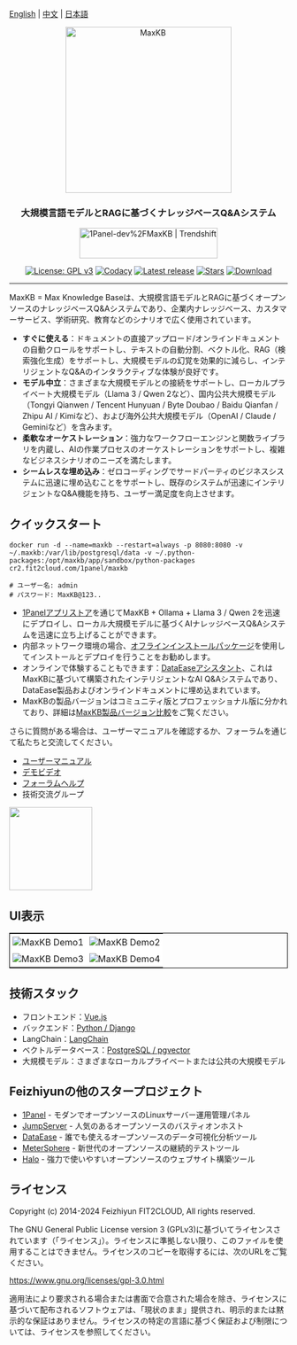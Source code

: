 [English](README_EN.md) | [中文](README.md) | [日本語](README_JP.md)

<p align="center"><img src= "https://github.com/1Panel-dev/maxkb/assets/52996290/c0694996-0eed-40d8-b369-322bf2a380bf" alt="MaxKB" width="300" /></p>
<h3 align="center">大規模言語モデルとRAGに基づくナレッジベースQ&Aシステム</h3>
<p align="center"><a href="https://trendshift.io/repositories/9113" target="_blank"><img src="https://trendshift.io/api/badge/repositories/9113" alt="1Panel-dev%2FMaxKB | Trendshift" style="width: 250px; height: 55px;" width="250" height="55"/></a></p>
<p align="center">
  <a href="https://www.gnu.org/licenses/gpl-3.0.html#license-text"><img src="https://img.shields.io/github/license/1Panel-dev/maxkb?color=%231890FF" alt="License: GPL v3"></a>
  <a href="https://app.codacy.com/gh/1Panel-dev/maxkb?utm_source=github.com&utm_medium=referral&utm_content=1Panel-dev/maxkb&utm_campaign=Badge_Grade_Dashboard"><img src="https://app.codacy.com/project/badge/Grade/da67574fd82b473992781d1386b937ef" alt="Codacy"></a>
  <a href="https://github.com/1Panel-dev/maxkb/releases/latest"><img src="https://img.shields.io/github/v/release/1Panel-dev/maxkb" alt="Latest release"></a>
  <a href="https://github.com/1Panel-dev/maxkb"><img src="https://img.shields.io/github/stars/1Panel-dev/maxkb?color=%231890FF&style=flat-square" alt="Stars"></a>    
  <a href="https://hub.docker.com/r/1panel/maxkb"><img src="https://img.shields.io/docker/pulls/1panel/maxkb?label=downloads" alt="Download"></a>  
</p>
<hr/>

MaxKB = Max Knowledge Baseは、大規模言語モデルとRAGに基づくオープンソースのナレッジベースQ&Aシステムであり、企業内ナレッジベース、カスタマーサービス、学術研究、教育などのシナリオで広く使用されています。

- **すぐに使える**：ドキュメントの直接アップロード/オンラインドキュメントの自動クロールをサポートし、テキストの自動分割、ベクトル化、RAG（検索強化生成）をサポートし、大規模モデルの幻覚を効果的に減らし、インテリジェントなQ&Aのインタラクティブな体験が良好です。
- **モデル中立**：さまざまな大規模モデルとの接続をサポートし、ローカルプライベート大規模モデル（Llama 3 / Qwen 2など）、国内公共大規模モデル（Tongyi Qianwen / Tencent Hunyuan / Byte Doubao / Baidu Qianfan / Zhipu AI / Kimiなど）、および海外公共大規模モデル（OpenAI / Claude / Geminiなど）を含みます。
- **柔軟なオーケストレーション**：強力なワークフローエンジンと関数ライブラリを内蔵し、AIの作業プロセスのオーケストレーションをサポートし、複雑なビジネスシナリオのニーズを満たします。
- **シームレスな埋め込み**：ゼロコーディングでサードパーティのビジネスシステムに迅速に埋め込むことをサポートし、既存のシステムが迅速にインテリジェントなQ&A機能を持ち、ユーザー満足度を向上させます。

## クイックスタート

```
docker run -d --name=maxkb --restart=always -p 8080:8080 -v ~/.maxkb:/var/lib/postgresql/data -v ~/.python-packages:/opt/maxkb/app/sandbox/python-packages cr2.fit2cloud.com/1panel/maxkb

# ユーザー名: admin
# パスワード: MaxKB@123..
```

- [1Panelアプリストア](https://apps.fit2cloud.com/1panel)を通じてMaxKB + Ollama + Llama 3 / Qwen 2を迅速にデプロイし、ローカル大規模モデルに基づくAIナレッジベースQ&Aシステムを迅速に立ち上げることができます。
- 内部ネットワーク環境の場合、[オフラインインストールパッケージ](https://community.fit2cloud.com/#/products/maxkb/downloads)を使用してインストールとデプロイを行うことをお勧めします。
- オンラインで体験することもできます：[DataEaseアシスタント](https://dataease.io/docs/v2/)、これはMaxKBに基づいて構築されたインテリジェントなAI Q&Aシステムであり、DataEase製品およびオンラインドキュメントに埋め込まれています。
- MaxKBの製品バージョンはコミュニティ版とプロフェッショナル版に分かれており、詳細は[MaxKB製品バージョン比較](https://maxkb.cn/pricing.html)をご覧ください。

さらに質問がある場合は、ユーザーマニュアルを確認するか、フォーラムを通じて私たちと交流してください。

- [ユーザーマニュアル](https://maxkb.cn/docs/)
- [デモビデオ](https://www.bilibili.com/video/BV1BE421M7YM/)
- [フォーラムヘルプ](https://bbs.fit2cloud.com/c/mk/11)
- 技術交流グループ

<image height="150px" width="150px" src="https://github.com/1Panel-dev/MaxKB/assets/52996290/a083d214-02be-4178-a1db-4f428124153a"/>

## UI表示

<table style="border-collapse: collapse; border: 1px solid black;">
  <tr>
    <td style="padding: 5px;background-color:#fff;"><img src= "https://github.com/1Panel-dev/MaxKB/assets/52996290/d87395fa-a8d7-401c-82bf-c6e475d10ae9" alt="MaxKB Demo1"   /></td>
    <td style="padding: 5px;background-color:#fff;"><img src= "https://github.com/1Panel-dev/MaxKB/assets/52996290/47c35ee4-3a3b-4bd4-9f4f-ee20788b2b9a" alt="MaxKB Demo2"   /></td>
  </tr>
  <tr>
    <td style="padding: 5px;background-color:#fff;"><img src= "https://github.com/user-attachments/assets/9a1043cb-fa62-4f71-b9a3-0b46fa59a70e" alt="MaxKB Demo3"   /></td>
    <td style="padding: 5px;background-color:#fff;"><img src= "https://github.com/user-attachments/assets/3407ce9a-779c-4eb4-858e-9441a2ddc664" alt="MaxKB Demo4"   /></td>
  </tr>
</table>

## 技術スタック

- フロントエンド：[Vue.js](https://cn.vuejs.org/)
- バックエンド：[Python / Django](https://www.djangoproject.com/)
- LangChain：[LangChain](https://www.langchain.com/)
- ベクトルデータベース：[PostgreSQL / pgvector](https://www.postgresql.org/)
- 大規模モデル：さまざまなローカルプライベートまたは公共の大規模モデル

## Feizhiyunの他のスタープロジェクト

- [1Panel](https://github.com/1panel-dev/1panel/) - モダンでオープンソースのLinuxサーバー運用管理パネル
- [JumpServer](https://github.com/jumpserver/jumpserver/) - 人気のあるオープンソースのバスティオンホスト
- [DataEase](https://github.com/dataease/dataease/) - 誰でも使えるオープンソースのデータ可視化分析ツール
- [MeterSphere](https://github.com/metersphere/metersphere/) - 新世代のオープンソースの継続的テストツール
- [Halo](https://github.com/halo-dev/halo/) - 強力で使いやすいオープンソースのウェブサイト構築ツール

## ライセンス

Copyright (c) 2014-2024 Feizhiyun FIT2CLOUD, All rights reserved.

The GNU General Public License version 3 (GPLv3)に基づいてライセンスされています（「ライセンス」）。ライセンスに準拠しない限り、このファイルを使用することはできません。ライセンスのコピーを取得するには、次のURLをご覧ください。

<https://www.gnu.org/licenses/gpl-3.0.html>

適用法により要求される場合または書面で合意された場合を除き、ライセンスに基づいて配布されるソフトウェアは、「現状のまま」提供され、明示的または黙示的な保証はありません。ライセンスの特定の言語に基づく保証および制限については、ライセンスを参照してください。
